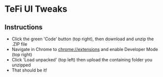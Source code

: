 # TeFi UI Tweaks
## Instructions

- Click the green 'Code' button (top right), then download and unzip the .ZIP file
- Navigate in Chrome to [chrome://extensions](chrome://extensions) and enable Developer Mode (top right)
- Click 'Load unpacked' (top left) then upload the containing folder you unzipped
- That should be it!